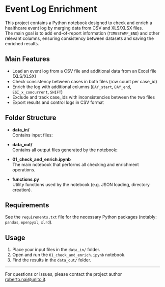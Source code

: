 # Event Log Enrichment

This project contains a Python notebook designed to check and enrich a healthcare event log by merging data from CSV and XLS/XLSX files.  
The main goal is to add end-of-report information (`TIMESTAMP_END`) and other relevant columns, ensuring consistency between datasets and saving the enriched results.

## Main Features

- Load an event log from a CSV file and additional data from an Excel file (XLS/XLSX)
- Check consistency between cases in both files (row count per case_id)
- Enrich the log with additional columns (`DAY_start`, `DAY_end`, `ESI_x_concurrent`, `SHIFT`)
- Exclude and track case_ids with inconsistencies between the two files
- Export results and control logs in CSV format

## Folder Structure

- **data_in/**  
  Contains input files:  
  <!-- - `EVENT-LOG_ED_ENG.csv`: main event log  -->
  <!-- - `Estrazione_Step_PS_ConSchedaCriptato.xls` or `.xlsx`: additional data  -->
  <!-- - `.json` files for column data type definitions -->

- **data_out/**  
  Contains all output files generated by the notebook:  
  <!-- - Base event log (`*_base.csv`) -->
  <!-- - Enriched event log (`*_enriched.csv`) -->
  <!-- - List of skipped case_ids -->
  <!-- - Reports on differences between files -->

- **01_check_and_enrich.ipynb**  
  The main notebook that performs all checking and enrichment operations.

- **functions.py**  
  Utility functions used by the notebook (e.g. JSON loading, directory creation).

## Requirements

See the `requirements.txt` file for the necessary Python packages (notably: `pandas`, `openpyxl`, `xlrd`).

## Usage

1. Place your input files in the `data_in/` folder.
2. Open and run the `01_check_and_enrich.ipynb` notebook.
3. Find the results in the `data_out/` folder.

---

For questions or issues, please contact the project author [roberto.nai@unito.it](roberto.nai@unito.it).